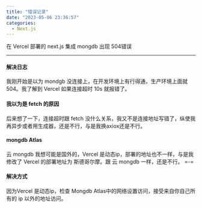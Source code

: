 ```yaml
---
title: "错误记录"
date: "2023-05-06 23:36:57"
categories:
  - Next.js
---
```


在 Vercel 部署的 next.js 集成 mongdb 出现 504错误

---

#### 解决日志

我刚开始是以为 mondgb 没连接上，在开发环境上有行得通，生产环境上面就 504。我了解到 Vercel 如果连接超时 10s 就报错了。


#### 我以为是 fetch 的原因

后来想了一下，连接超时跟 fetch 没什么关系，我又不是连接地址写错了，纵使我再异步或者用生成器，还是不行，与是我换axiox还是不行。

#### mongdb Atlas

云 mongdb 我想可能是国外的，Vercel 是动态ip，部署的地址也不一样，与是我修改了 Vercel 的部署地址为 斯德哥尔摩。跟 云 mongdb 一样，还是不行。 =-=

#### 解决方式

因为Vercel 是动态ip，检查 Mongdb Atlas中的网络设置访问，接受来自你自己所有的 ip 以外的地址访问。


